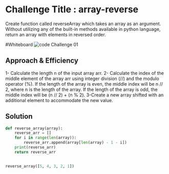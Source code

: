 # Challenge Title : array-reverse

Create function called reverseArray which takes an array as an argument. Without utilizing any of the built-in methods available in python language, return an array with elements in reversed order.

#Whiteboard
![code Challenge 01](./Untitled.jpg "reversArray")

## Approach & Efficiency
1- Calculate the length n of the input array arr.
2- Calculate the index of the middle element of the array arr using integer division (//) and the modulo operator (%). If the length of the array is even, the middle index will be n // 2, where n is the length of the array. If the length of the array is odd, the middle index will be (n // 2) + (n % 2).
3-Create a new array shifted with an additional element to accommodate the new value.



## Solution

``` python
def reverse_array(array):
    reverse_arr = []
    for i in range(len(array)):
        reverse_arr.append(array[len(array) - 1 - i])
    print(reverse_arr)
    return reverse_arr
   

reverse_array([5, 4, 3, 2, 1])
```
